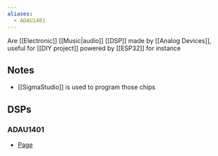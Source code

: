 ```yaml
---
aliases:
  - ADAU1401
---
```

Are [[Electronic]] [[Music|audio]] [[DSP]] made by [[Analog Devices]], useful for [[DIY project]] powered by [[ESP32]] for instance
## Notes
- [[SigmaStudio]] is used to program those chips
## DSPs
### ADAU1401
- [Page](https://www.analog.com/en/products/adau1401.html)
